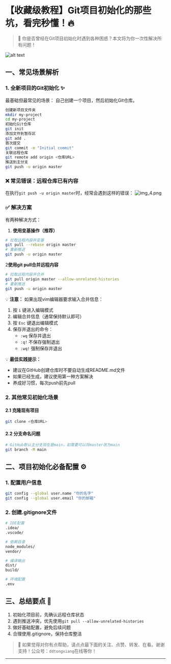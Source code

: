 # 【收藏级教程】Git项目初始化的那些坑，看完秒懂！🔥

> 🎯 你是否曾经在Git项目初始化时遇到各种困惑？本文将为你一次性解决所有问题！

![alt text](image.png)
## 一、常见场景解析

### 1. 全新项目的Git初始化 ✨

最基础但最常见的场景：
自己创建一个项目，然后初始化Git仓库。
```bash
创建新项目文件夹
mkdir my-project
cd my-project
初始化Git仓库
git init
添加文件到暂存区
git add .
首次提交
git commit -m "Initial commit"
关联远程仓库
git remote add origin <仓库URL>
推送到主分支
git push -u origin master
```
### ❌ 常见错误：远程仓库已有内容

在执行`git push -u origin master`时，经常会遇到这样的错误：
![img_4.png](img_4.png)

### ✅ 解决方案

有两种解决方式：
1. **使用变基操作（推荐）**
```bash
# 拉取远程内容并变基
git pull --rebase origin master
# 重新推送
git push -u origin master
```

2**使用git pull合并远程内容**
```bash
# 拉取远程内容并合并
git pull origin master --allow-unrelated-histories
# 重新推送
git push -u origin master
```
💡 **注意：** 如果出现vim编辑器要求输入合并信息：
1. 按 `i` 键进入编辑模式
2. 编辑合并信息（通常保持默认即可）
3. 按 `Esc` 键退出编辑模式
4. 保存并退出的命令：
    - `:wq` 保存并退出
    - `:q!` 不保存强制退出
    - `:wq!` 强制保存并退出


💡 **最佳实践提示：**
- 建议在GitHub创建仓库时不要自动生成README.md文件
- 如果已经生成，建议使用第一种方案解决
- 养成好习惯，每次push前先pull

### 2. 其他常见初始化场景

#### 2.1 克隆现有项目
```bash
git clone <仓库URL>
```

#### 2.2 分支命名问题
```bash
# GitHub默认主分支现在是main，如需要可以将master改为main
git branch -M main
```

## 二、项目初始化必备配置 ⚙️

### 1. 配置用户信息
```bash
git config --global user.name "你的名字"
git config --global user.email "你的邮箱"
```

### 2. 创建.gitignore文件
```bash
# IDE配置
.idea/
.vscode/

# 依赖目录
node_modules/
vendor/

# 编译输出
dist/
build/

# 环境配置
.env
```

## 三、总结要点 📝

1. 初始化项目前，先确认远程仓库状态
2. 遇到推送冲突，优先使用`git pull --allow-unrelated-histories`
3. 做好基础配置，避免后续问题
4. 合理使用.gitignore，保持仓库整洁

> 🎁  如果觉得对你有点帮助，请点点最下面的关注、点赞、转发、在看。谢谢支持！公众号：`ddtongxiang`在线等你！

---
